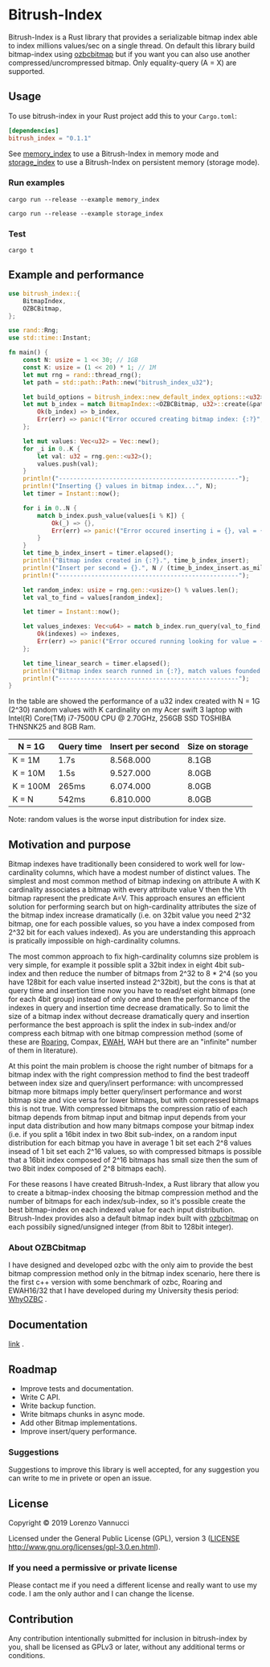 # Bitrush-Index
Bitrush-Index is a Rust library that provides a serializable bitmap index able to index millions values/sec on a single thread. On default this library build bitmap-index using [ozbcbitmap] but if you want you can also use another compressed/uncrompressed bitmap. Only equality-query (A = X) are supported.

[ozbcbitmap]: ./src/ozbcbitmap/mod.rs

## Usage
To use bitrush-index in your Rust project add this to your `Cargo.toml`:
```toml
[dependencies]
bitrush_index = "0.1.1"
```
See [memory_index](./examples/memory_index.rs) to use a Bitrush-Index in memory mode and [storage_index](./examples/storage_index.rs) to use a Bitrush-Index on persistent memory (storage mode).

### Run examples
```
cargo run --release --example memory_index
```
```
cargo run --release --example storage_index
```

### Test
```
cargo t
```

## Example and performance
```Rust
use bitrush_index::{
    BitmapIndex,
    OZBCBitmap,
};

use rand::Rng;
use std::time::Instant;

fn main() {
    const N: usize = 1 << 30; // 1GB
    const K: usize = (1 << 20) * 1; // 1M
    let mut rng = rand::thread_rng();
    let path = std::path::Path::new("bitrush_index_u32");

    let build_options = bitrush_index::new_default_index_options::<u32>();
    let mut b_index = match BitmapIndex::<OZBCBitmap, u32>::create(&path, build_options) {
        Ok(b_index) => b_index,
        Err(err) => panic!("Error occured creating bitmap index: {:?}", err)
    };

    let mut values: Vec<u32> = Vec::new();
    for _i in 0..K {
        let val: u32 = rng.gen::<u32>();
        values.push(val);
    }
    println!("--------------------------------------------------");
    println!("Inserting {} values in bitmap index...", N);
    let timer = Instant::now();

    for i in 0..N {
        match b_index.push_value(values[i % K]) {
            Ok(_) => {},
            Err(err) => panic!("Error occured inserting i = {}, val = {}, error: {:?}", i, values[i % K], err)
        }
    }
    let time_b_index_insert = timer.elapsed();
    println!("Bitmap index created in {:?}.", time_b_index_insert);
    println!("Insert per second = {}.", N / (time_b_index_insert.as_millis() as usize) * 1000);
    println!("--------------------------------------------------");

    let random_index: usize = rng.gen::<usize>() % values.len();
    let val_to_find = values[random_index];

    let timer = Instant::now();

    let values_indexes: Vec<u64> = match b_index.run_query(val_to_find, None, None) {
        Ok(indexes) => indexes,
        Err(err) => panic!("Error occured running looking for value = {}, error: {:?}", val_to_find, err)
    };

    let time_linear_search = timer.elapsed();
    println!("Bitmap index search runned in {:?}, match values founded: {}.", time_linear_search, values_indexes.len());
    println!("--------------------------------------------------");
}
```
In the table are showed the performance of a u32 index created with N = 1G (2^30) random values with K cardinality on my Acer swift 3 laptop with Intel(R) Core(TM) i7-7500U CPU @ 2.70GHz, 256GB SSD TOSHIBA THNSNK25 and 8GB Ram.

| N = 1G     | Query time | Insert per second | Size on storage |
|------------|------------|-------------------|-----------------|
| K = 1M     | 1.7s       | 8.568.000         | 8.1GB           |
| K = 10M    | 1.5s       | 9.527.000         | 8.0GB           |
| K = 100M   | 265ms      | 6.074.000         | 8.0GB           |
| K = N      | 542ms      | 6.810.000         | 8.0GB           |

Note: random values is the worse input distribution for index size.


## Motivation and purpose
Bitmap indexes have traditionally been considered to work well for low-cardinality columns, which have a modest number of distinct values. The simplest and most common method of bitmap indexing on attribute A with K cardinality associates a bitmap with every attribute value V then the Vth bitmap rapresent the predicate A=V. This approach ensures an efficient solution for performing search but on high-cardinality attributes the size of the bitmap index increase dramatically (i.e. on 32bit value you need 2^32 bitmap, one for each possible values, so you have a index composed from 2^32 bit for each values indexed). As you are understanding this approach is pratically impossible on high-cardinality columns.

The most common approach to fix high-cardinality columns size problem is very simple, for example it possible split a 32bit index in eight 4bit sub-index and then reduce the number of bitmaps from 2^32 to 8 * 2^4 (so you have 128bit for each value inserted instead 2^32bit), but the cons is that at query time and insertion time now you have to read/set eight bitmaps (one for each 4bit group) instead of only one and then the performance of the indexes in query and insertion time decrease dramatically. So to limit the size of a bitmap index without decrease dramatically query and insertion performance the best approach is split the index in sub-index and/or compress each bitmap with one bitmap compression method (some of these are [Roaring], Compax, [EWAH], WAH but there are an "infinite" number of them in literature).

At this point the main problem is choose the right number of bitmaps for a bitmap index with the right compression method to find the best tradeoff between index size and query/insert performance: with uncompressed bitmap more bitmaps imply better query/insert performance and worst bitmap size and vice versa for lower bitmaps, but with compressed bitmaps this is not true. With compressed bitmaps the compression ratio of each bitmap depends from bitmap input and bitmap input depends from your input data distribution and how many bitmaps compose your bitmap index (i.e. if you split a 16bit index in two 8bit sub-index, on a random input distribution for each bitmap you have in average 1 bit set each 2^8 values insead of 1 bit set each 2^16 values, so with compressed bitmaps is possible that a 16bit index composed of 2^16 bitmaps has small size then the sum of two 8bit index composed of 2^8 bitmaps each). 

For these reasons I have created Bitrush-Index, a Rust library that allow you to create a bitmap-index choosing the bitmap compression method and the number of bitmaps for each index/sub-index, so it's possible create the best bitmap-index on each indexed value for each input distribution. Bitrush-Index provides also a default bitmap index built with [ozbcbitmap] on each possibily signed/unsigned integer (from 8bit to 128bit integer).

[Roaring]: https://github.com/RoaringBitmap/CRoaring
[EWAH]: https://github.com/lemire/EWAHBoolArray

### About OZBCbitmap
I have designed and developed ozbc with the only aim to provide the best bitmap compression method only in the bitmap index scenario, here there is the first c++ version with some benchmark of ozbc, Roaring and EWAH16/32 that I have developed during my University thesis period: [WhyOZBC] .

[WHyOZBC]: https://github.com/uccidibuti/OZBCBitmap


## Documentation
[link](https://docs.rs/bitrush-index/) .


## Roadmap
- Improve tests and documentation.
- Write C API.
- Write backup function.
- Write bitmaps chunks in async mode.
- Add other Bitmap implementations.
- Improve insert/query performance.


### Suggestions
Suggestions to improve this library is well accepted, for any suggestion you can write to me in privete or open an issue.


## License
Copyright © 2019 Lorenzo Vannucci

Licensed under the General Public License (GPL), version 3 ([LICENSE] http://www.gnu.org/licenses/gpl-3.0.en.html).

[LICENSE]: ./LICENSE

### If you need a permissive or private license
Please contact me if you need a different license and really want to use my code. I am the only author and I can change the license.


## Contribution
Any contribution intentionally submitted for inclusion in bitrush-index by you, shall be licensed as GPLv3 or later, without any additional terms or conditions.
